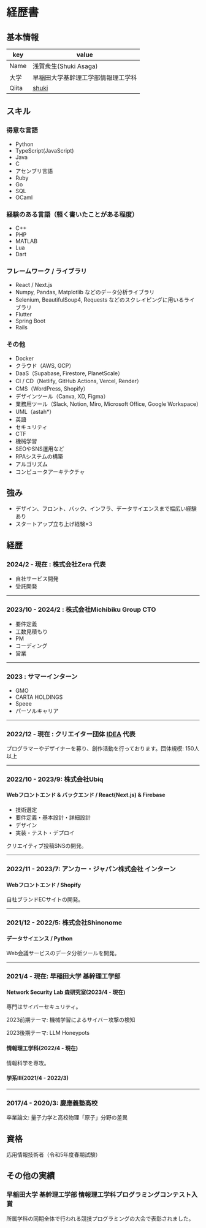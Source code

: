 # 経歴書

## 基本情報
|key|value|
|---|-----|
|Name|浅賀衆生(Shuki Asaga)|
|大学|早稲田大学基幹理工学部情報理工学科|
|Qiita|[shuki](https://qiita.com/shuki)|

## スキル
### 得意な言語
- Python
- TypeScript(JavaScript)
- Java
- C
- アセンブリ言語
- Ruby
- Go
- SQL
- OCaml

### 経験のある言語（軽く書いたことがある程度）

- C++
- PHP
- MATLAB
- Lua
- Dart


### フレームワーク / ライブラリ
- React / Next.js
- Numpy, Pandas, Matplotlib などのデータ分析ライブラリ
- Selenium, BeautifulSoup4, Requests などのスクレイピングに用いるライブラリ
- Flutter
- Spring Boot
- Rails

### その他

- Docker
- クラウド（AWS, GCP）
- DaaS（Supabase, Firestore, PlanetScale）
- CI / CD（Netlify, GitHub Actions, Vercel, Render）
- CMS（WordPress, Shopify）
- デザインツール（Canva, XD, Figma）
- 業務用ツール（Slack, Notion, Miro, Microsoft Office, Google Workspace）
- UML（astah*）
- 英語
- セキュリティ
- CTF
- 機械学習
- SEOやSNS運用など
- RPAシステムの構築
- アルゴリズム
- コンピュータアーキテクチャ

## 強み
- デザイン、フロント、バック、インフラ、データサイエンスまで幅広い経験あり
- スタートアップ立ち上げ経験×3

## 経歴

### 2024/2 - 現在 : 株式会社Zera 代表
- 自社サービス開発
- 受託開発

---

### 2023/10 - 2024/2 : 株式会社Michibiku Group CTO
- 要件定義
- 工数見積もり
- PM
- コーディング
- 営業

---

### 2023 : サマーインターン
- GMO
- CARTA HOLDINGS
- Speee
- パーソルキャリア

---

### 2022/12 - 現在 : クリエイター団体 [IDEA](https://idea-net.site/) 代表
プログラマーやデザイナーを募り、創作活動を行っております。団体規模: 150人以上

---

### 2022/10 - 2023/9: 株式会社Ubiq
#### Webフロントエンド & バックエンド / React(Next.js) & Firebase
- 技術選定
- 要件定義・基本設計・詳細設計
- デザイン
- 実装・テスト・デプロイ

クリエイティブ投稿SNSの開発。

---
### 2022/11 - 2023/7: アンカー・ジャパン株式会社 インターン
#### Webフロントエンド / Shopify

自社ブランドECサイトの開発。


---
### 2021/12 - 2022/5: 株式会社Shinonome
#### データサイエンス / Python
Web会議サービスのデータ分析ツールを開発。

---
### 2021/4 - 現在: 早稲田大学 基幹理工学部
#### Network Security Lab 森研究室(2023/4 - 現在)
専門はサイバーセキュリティ。

2023前期テーマ: 機械学習によるサイバー攻撃の検知

2023後期テーマ: LLM Honeypots

#### 情報理工学科(2022/4 - 現在)
情報科学を専攻。
#### 学系Ⅲ(2021/4 - 2022/3)

---
### 2017/4 - 2020/3: 慶應義塾高校
卒業論文: 量子力学と高校物理「原子」分野の差異

## 資格
応用情報技術者（令和5年度春期試験）


## その他の実績

### 早稲田大学 基幹理工学部 情報理工学科プログラミングコンテスト入賞
所属学科の同期全体で行われる競技プログラミングの大会で表彰されました。
